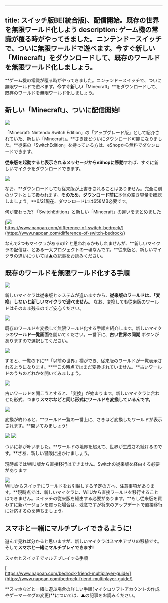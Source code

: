 
---
title: スイッチ版BE(統合版)、配信開始。既存の世界を無限ワールド化しよう
description: ゲーム機の常識が覆る時がやってきました。ニンテンドースイッチで、ついに無限ワールドで遊べます。今すぐ新しい「Minecraft」をダウンロードして、既存のワールドを無限ワールド化しましょう。
---

**ゲーム機の常識が覆る時がやってきました。ニンテンドースイッチで、ついに無限ワールドで遊べます。**今すぐ新しい**「Minecraft」**をダウンロードして、既存のワールドを無限ワールド化しましょう。

## 新しい「Minecraft」、ついに配信開始!

![](https://cdn-ak.f.st-hatena.com/images/fotolife/s/sasigume/20210208/20210208095320.jpg)

「Minecraft: Nintendo Switch Edition」の「アップグレード版」として紹介されていた、新しい「Minecraft」。**さきほどついにダウンロード可能になりました。**従来の「SwitchEdition」を持っている方は、eShopから無料でダウンロードできます。

**従来版を起動すると表示されるメッセージからeShopに移動**すれば、すぐに新しいマイクラをダウンロードできます。

![](https://cdn-ak.f.st-hatena.com/images/fotolife/s/sasigume/20210208/20210208095331.jpg)

なお、**ダウンロードしても従来版が上書きされることはありません。完全に別のソフトとして扱われます。**そのため、ダウンロード前に**本体の空き容量を確認しましょう。**6/21現在、ダウンロードには658MB必要です。

何が変わった? 「SwitchEdition」と新しい「Minecraft」の違いをまとめました

[![](https://cdn-ak.f.st-hatena.com/images/fotolife/s/sasigume/20210208/20210208103522.png)  
https://www.napoan.com/difference-of-switch-bedrock/](https://www.napoan.com/difference-of-switch-bedrock/)

なんで2つもマイクラがあるの!? と思われるかもしれませんが、**新しいマイクラの配信は、とある一大プロジェクトの一環なんです。**従来版と、新しいマイクラの違いについては▲の記事をお読みください。

## 既存のワールドを無限ワールド化する手順

![](https://cdn-ak.f.st-hatena.com/images/fotolife/s/sasigume/20210208/20210208123159.png)

新しいマイクラは従来版とシステムが違いますから、**従来版のワールドは、「変換」しないと新しいマイクラで遊べません。** なお、変換しても従来版のワールドはそのまま残るのでご安心ください。

![](https://cdn-ak.f.st-hatena.com/images/fotolife/s/sasigume/20210208/20210208102818.jpg)

既存のワールドを変換して無限ワールド化する手順を紹介します。新しいマイクラの**ワールド一覧画面**を開いてください。一番下に、**古い世界の同期** ボタンがありますので選択してください。

![](https://cdn-ak.f.st-hatena.com/images/fotolife/s/sasigume/20210208/20210208101721.jpg)

すると、一覧の下に**「以前の世界」欄ができ、従来版のワールドが一覧表示されるようになります。****この時点ではまだ変換されていません。**古いワールドのうちのどれかを開いてみましょう。

![](https://cdn-ak.f.st-hatena.com/images/fotolife/s/sasigume/20210208/20210208095324.jpg)

古いワールドを開こうとすると、「変換」が始まります。新しいマイクラに合わせた形式、つまり**スマホなどと同じ形式にワールドを変換しているんです。**

![](https://cdn-ak.f.st-hatena.com/images/fotolife/s/sasigume/20210208/20210208111205.jpg)

変換が終わると、**ワールド一覧の一番上に、さきほど変換したワールドが表示されます。**開いてみましょう!

![](https://cdn-ak.f.st-hatena.com/images/fotolife/s/sasigume/20210208/20210208090447.jpg) ![](https://cdn-ak.f.st-hatena.com/images/fotolife/s/sasigume/20210208/20210208095327.jpg)

ついに夢が叶いました。**ワールドの境界を超えて、世界が生成され続けるのです。**さあ、新しい冒険に出かけましょう。

現時点ではWiiU版から直接移行はできません。Switchの従来版を経由する必要があります

![](https://cdn-ak.f.st-hatena.com/images/fotolife/s/sasigume/20210208/20210208122626.png)  
WiiUからスイッチにワールドをお引越しする予定の方へ、注意事項があります。**現時点では、新しいマイクラに、WiiUから直接ワールドを移行することはできません。スイッチの従来版を経由する必要があります。**もし従来版を買わずに新バージョンを買った場合は、残念ですが将来のアップデートで直接移行に対応するのを待ちましょう。

## スマホと一緒にマルチプレイできるように!

遊んで見れば分かると思いますが、新しいマイクラはスマホアプリの移植です。そして**スマホと一緒にマルチプレイできます!**

スマホとスイッチでマルチプレイする手順

[  
https://www.napoan.com/bedrock-friend-multiplayer-guide/](https://www.napoan.com/bedrock-friend-multiplayer-guide/)

**スマホなどと一緒に遊ぶ場合の詳しい手順(マイクロソフトアカウントの作成やゲーマータグの変更)**については、▲の記事をお読みください。
